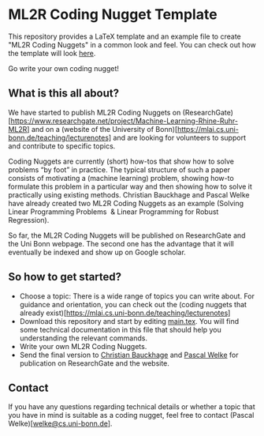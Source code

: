 
# ML2R Coding Nugget Template

This repository provides a LaTeX template and an example file to create "ML2R Coding Nuggets" in a common look and feel. 
You can check out how the template will look [here](main.pdf). 

Go write your own coding nugget!


## What is this all about?

We have started to publish ML2R Coding Nuggets on (ResearchGate)[https://www.researchgate.net/project/Machine-Learning-Rhine-Ruhr-ML2R] and on a (website of the University of Bonn)[https://mlai.cs.uni-bonn.de/teaching/lecturenotes] and are looking for volunteers to support and contribute to specific topics.

Coding Nuggets are currently (short) how-tos that show how to solve problems “by foot” in practice. The typical structure of such a paper consists of motivating a (machine learning) problem, showing how-to formulate this problem in a particular way and then showing how to solve it practically using existing methods. Christian Bauckhage and Pascal Welke have already created two ML2R Coding Nuggets as an example (Solving Linear Programming Problems  & Linear Programming for Robust Regression).

So far, the ML2R Coding Nuggets will be published on ResearchGate and the Uni Bonn webpage. The second one has the advantage that it will eventually be indexed and show up on Google scholar.


## So how to get started?

- Choose a topic: There is a wide range of topics you can write about. For guidance and orientation, you can check out the (coding nuggets that already exist)[https://mlai.cs.uni-bonn.de/teaching/lecturenotes]
- Download this repository and start by editing [main.tex](main.tex). You will find some technical documentation in this file that should help you understanding the relevant commands.
- Write your own ML2R Coding Nuggets.
- Send the final version to [Christian Bauckhage](christian.bauckhage@iais.fraunhofer.de) and [Pascal Welke](welke@cs.uni-bonn.de) for publication on ResearchGate and the website.


## Contact
If you have any questions regarding technical details or whether a topic that you have in mind is suitable as a coding nugget, feel free to contact (Pascal Welke)[welke@cs.uni-bonn.de].